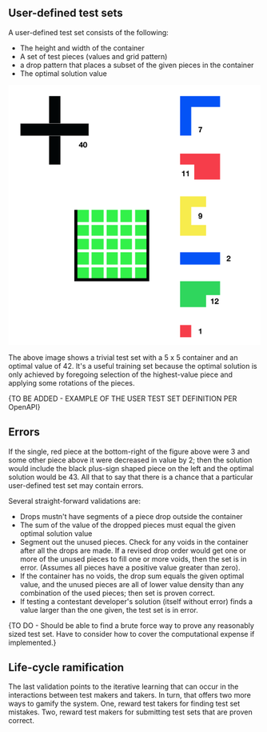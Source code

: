 ## User-defined test sets

A user-defined test set consists of the following:

- The height and width of the container
- A set of test pieces (values and grid pattern)
- a drop pattern that places a subset of the given pieces in the container
- The optimal solution value

![User-defined test set](https://github.com/tevye/Tetris-inspired-knapsack-problem-testing-facility/blob/master/userDefinedxcf.png)

The above image shows a trivial test set with a 5 x 5 container and an optimal value of 42. It's a useful training set because the optimal solution is only achieved by foregoing selection of the highest-value piece and applying some rotations of the pieces.

{TO BE ADDED - EXAMPLE OF THE USER TEST SET DEFINITION PER OpenAPI}

## Errors

If the single, red piece at the bottom-right of the figure above were 3 and some other piece above it were decreased in value by 2; then the solution would include the black plus-sign shaped piece on the left and the optimal solution would be 43. All that to say that there is a chance that a particular user-defined test set may contain errors.

Several straight-forward validations are:

- Drops mustn't have segments of a piece drop outside the container
- The sum of the value of the dropped pieces must equal the given optimal solution value
- Segment out the unused pieces. Check for any voids in the container after all the drops are made. If a revised drop order would get one or more of the unused pieces to fill one or more voids, then the set is in error. (Assumes all pieces have a positive value greater than zero).
- If the container has no voids, the drop sum equals the given optimal value, and the unused pieces are all of lower value density than any combination of the used pieces; then set is proven correct.
- If testing a contestant developer's solution (itself without error) finds a value larger than the one given, the test set is in error.

{TO DO - Should be able to find a brute force way to prove any reasonably sized test set. Have to consider how to cover the computational expense if implemented.}

## Life-cycle ramification

The last validation points to the iterative learning that can occur in the interactions between test makers and takers. In turn, that offers two more ways to gamify the system. One, reward test takers for finding test set mistakes. Two, reward test makers for submitting test sets that are proven correct.

